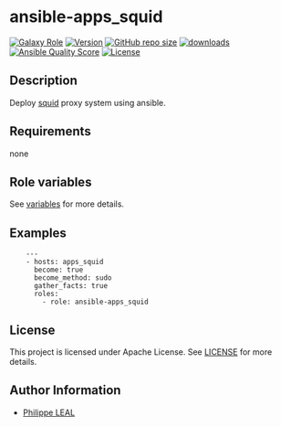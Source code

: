 # ansible-apps_squid

[![Galaxy Role](https://img.shields.io/badge/galaxy-apps_squid-purple?style=flat)](https://galaxy.ansible.com/lotusnoir/apps_squid)
[![Version](https://img.shields.io/github/release/lotusnoir/ansible-apps_squid.svg)](https://github.com/lotusnoir/ansible-apps_squid/releases/latest)
[![GitHub repo size](https://img.shields.io/github/repo-size/lotusnoir/ansible-apps_squid?color=orange&style=flat)](https://galaxy.ansible.com/lotusnoir/apps_squid)
[![downloads](https://img.shields.io/ansible/role/d/56101)](https://galaxy.ansible.com/lotusnoir/apps_squid)
[![Ansible Quality Score](https://img.shields.io/ansible/quality/56101)](https://galaxy.ansible.com/lotusnoir/apps_squid)
[![License](https://img.shields.io/badge/license-Apache--2.0-brightgreen?style=flat)](https://opensource.org/licenses/Apache-2.0)

## Description

Deploy [squid](http://www.squid-cache.org/) proxy system using ansible.
## Requirements

none

## Role variables

See [variables](/defaults/main.yml) for more details.

## Examples

        ---
        - hosts: apps_squid
          become: true
          become_method: sudo
          gather_facts: true
          roles:
            - role: ansible-apps_squid


## License

This project is licensed under Apache License. See [LICENSE](/LICENSE) for more details.

## Author Information

- [Philippe LEAL](https://github.com/lotusnoir)

